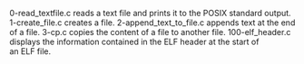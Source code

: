 0-read_textfile.c	reads a text file and prints it to the POSIX standard output.
1-create_file.c	creates a file.
2-append_text_to_file.c	appends text at the end of a file.
3-cp.c	copies the content of a file to another file.
100-elf_header.c	displays the information contained in the ELF header at the start of an ELF file.

